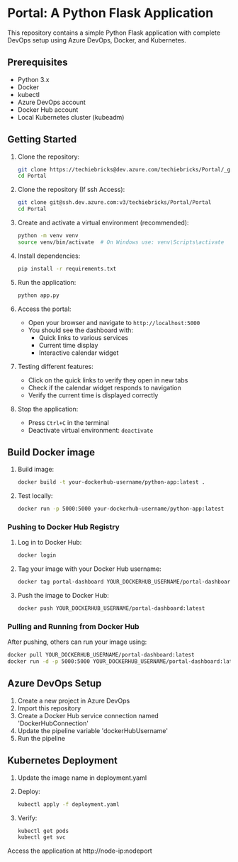 # Portal: A Python Flask Application

This repository contains a simple Python Flask application with complete DevOps setup using Azure DevOps, Docker, and Kubernetes.

## Prerequisites

- Python 3.x
- Docker
- kubectl
- Azure DevOps account
- Docker Hub account
- Local Kubernetes cluster (kubeadm)


## Getting Started

1. Clone the repository:
   ```bash
   git clone https://techiebricks@dev.azure.com/techiebricks/Portal/_git/Portal
   cd Portal
   ```

1. Clone the repository (If ssh Access):
   ```bash
   git clone git@ssh.dev.azure.com:v3/techiebricks/Portal/Portal
   cd Portal
   ```

2. Create and activate a virtual environment (recommended):
   ```bash
   python -m venv venv
   source venv/bin/activate  # On Windows use: venv\Scripts\activate
   ```

3. Install dependencies:
   ```bash
   pip install -r requirements.txt
   ```

4. Run the application:
   ```bash
   python app.py
   ```

5. Access the portal:
   - Open your browser and navigate to `http://localhost:5000`
   - You should see the dashboard with:
     - Quick links to various services
     - Current time display
     - Interactive calendar widget

6. Testing different features:
   - Click on the quick links to verify they open in new tabs
   - Check if the calendar widget responds to navigation
   - Verify the current time is displayed correctly

7. Stop the application:
   - Press `Ctrl+C` in the terminal
   - Deactivate virtual environment: `deactivate`

## Build Docker image

1. Build image:
   ```bash
   docker build -t your-dockerhub-username/python-app:latest .
   ```

2. Test locally:
   ```bash
   docker run -p 5000:5000 your-dockerhub-username/python-app:latest
   ```

### Pushing to Docker Hub Registry

1. Log in to Docker Hub:
   ```bash
   docker login
   ```

2. Tag your image with your Docker Hub username:
   ```bash
   docker tag portal-dashboard YOUR_DOCKERHUB_USERNAME/portal-dashboard:latest
   ```

3. Push the image to Docker Hub:
   ```bash
   docker push YOUR_DOCKERHUB_USERNAME/portal-dashboard:latest
   ```

### Pulling and Running from Docker Hub

After pushing, others can run your image using:
   ```bash
   docker pull YOUR_DOCKERHUB_USERNAME/portal-dashboard:latest
   docker run -d -p 5000:5000 YOUR_DOCKERHUB_USERNAME/portal-dashboard:latest
   ```

## Azure DevOps Setup

1. Create a new project in Azure DevOps
2. Import this repository
3. Create a Docker Hub service connection named 'DockerHubConnection'
4. Update the pipeline variable 'dockerHubUsername'
5. Run the pipeline

## Kubernetes Deployment

1. Update the image name in deployment.yaml
2. Deploy:
   ```bash
   kubectl apply -f deployment.yaml
   ```

3. Verify:
   ```bash
   kubectl get pods
   kubectl get svc
   ```

Access the application at http://node-ip:nodeport